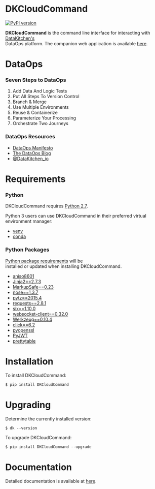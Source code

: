 # DKCloudCommand
[![PyPI version](https://badge.fury.io/py/DKCloudCommand.svg)](https://badge.fury.io/py/DKCloudCommand)

**DKCloudCommand** is the command line interface for interacting with [DataKitchen's](https://datakitchen.io/dk/) \
DataOps platform.  The companion web application is available [here](https://cloud.datakitchen.io/dk/#/welcome).

# DataOps

### Seven Steps to DataOps

1. Add Data And Logic Tests
2. Put All Steps To Version Control
3. Branch & Merge
4. Use Multiple Environments
5. Reuse & Containerize
6. Parameterize Your Processing
7. Orchestrate Two Journeys

### DataOps Resources
 
* [DataOps Manifesto](http://dataopsmanifesto.org/)
* [The DataOps Blog](https://medium.com/data-ops)
* [@DataKitchen_io](https://twitter.com/datakitchen_io)


# Requirements

### Python

DKCloudCommand requires [Python 2.7](https://www.python.org/downloads/release/python-2712/).

Python 3 users can use DKCloudCommand in their preferred virtual environment manager:

* [venv](https://docs.python.org/3/library/venv.html)
* [conda](https://conda.io/docs/)

### Python Packages

[Python package requirements](https://github.com/DataKitchen/DKCloudCommand/blob/master/requirements.txt) will be \
installed or updated when installing DKCloudCommand.

* [aniso8601](https://pypi.python.org/pypi/aniso8601)
* [Jinja2==2.7.3](http://jinja.pocoo.org/)
* [MarkupSafe==0.23](https://pypi.python.org/pypi/MarkupSafe)
* [nose==1.3.7](http://nose.readthedocs.io/en/latest/)
* [pytz==2015.4](http://pytz.sourceforge.net/)
* [requests==2.8.1](http://docs.python-requests.org/en/master/)
* [six==1.10.0](https://pypi.python.org/pypi/six)
* [websocket-client==0.32.0](https://pypi.python.org/pypi/websocket-client)
* [Werkzeug==0.10.4](https://pypi.python.org/pypi/Werkzeug)
* [click==6.2](https://pypi.python.org/pypi/click)
* [pyopenssl](https://pypi.python.org/pypi/pyOpenSSL)
* [PyJWT](https://pypi.python.org/pypi/PyJWT)
* [prettytable](https://pypi.python.org/pypi/PrettyTable)

# Installation

To install DKCloudCommand:

`$ pip install DKCloudCommand`

# Upgrading

Determine the currently installed version:

`$ dk --version`

To upgrade DKCloudCommand:

`$ pip install DKCloudCommand --upgrade`

# Documentation

Detailed documentation is available at [here](https://datakitchen.readme.io/docs/getting-started-cli).

